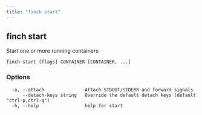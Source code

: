 ```yaml
---
title: "finch start"
---
```


## finch start

Start one or more running containers

```
finch start [flags] CONTAINER [CONTAINER, ...]
```

### Options

```
  -a, --attach               Attach STDOUT/STDERR and forward signals
      --detach-keys string   Override the default detach keys (default "ctrl-p,ctrl-q")
  -h, --help                 help for start
```

